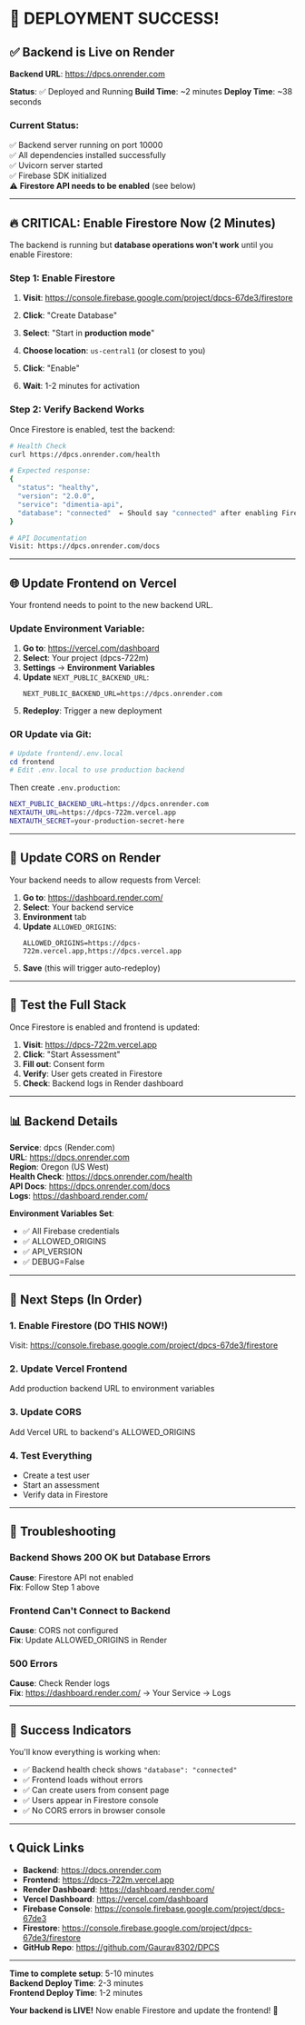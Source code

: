 # 🎉 DEPLOYMENT SUCCESS!

## ✅ Backend is Live on Render

**Backend URL**: https://dpcs.onrender.com

**Status**: ✅ Deployed and Running
**Build Time**: ~2 minutes
**Deploy Time**: ~38 seconds

### Current Status:

✅ Backend server running on port 10000  
✅ All dependencies installed successfully  
✅ Uvicorn server started  
✅ Firebase SDK initialized  
⚠️ **Firestore API needs to be enabled** (see below)

---

## 🔥 CRITICAL: Enable Firestore Now (2 Minutes)

The backend is running but **database operations won't work** until you enable Firestore:

### Step 1: Enable Firestore

1. **Visit**: https://console.firebase.google.com/project/dpcs-67de3/firestore

2. **Click**: "Create Database"

3. **Select**: "Start in **production mode**"

4. **Choose location**: `us-central1` (or closest to you)

5. **Click**: "Enable"

6. **Wait**: 1-2 minutes for activation

### Step 2: Verify Backend Works

Once Firestore is enabled, test the backend:

```bash
# Health Check
curl https://dpcs.onrender.com/health

# Expected response:
{
  "status": "healthy",
  "version": "2.0.0",
  "service": "dimentia-api",
  "database": "connected"  ← Should say "connected" after enabling Firestore
}

# API Documentation
Visit: https://dpcs.onrender.com/docs
```

---

## 🌐 Update Frontend on Vercel

Your frontend needs to point to the new backend URL.

### Update Environment Variable:

1. **Go to**: https://vercel.com/dashboard
2. **Select**: Your project (dpcs-722m)
3. **Settings** → **Environment Variables**
4. **Update** `NEXT_PUBLIC_BACKEND_URL`:
   ```
   NEXT_PUBLIC_BACKEND_URL=https://dpcs.onrender.com
   ```
5. **Redeploy**: Trigger a new deployment

### OR Update via Git:

```powershell
# Update frontend/.env.local
cd frontend
# Edit .env.local to use production backend
```

Then create `.env.production`:

```bash
NEXT_PUBLIC_BACKEND_URL=https://dpcs.onrender.com
NEXTAUTH_URL=https://dpcs-722m.vercel.app
NEXTAUTH_SECRET=your-production-secret-here
```

---

## 🔐 Update CORS on Render

Your backend needs to allow requests from Vercel:

1. **Go to**: https://dashboard.render.com/
2. **Select**: Your backend service
3. **Environment** tab
4. **Update** `ALLOWED_ORIGINS`:
   ```
   ALLOWED_ORIGINS=https://dpcs-722m.vercel.app,https://dpcs.vercel.app
   ```
5. **Save** (this will trigger auto-redeploy)

---

## 🧪 Test the Full Stack

Once Firestore is enabled and frontend is updated:

1. **Visit**: https://dpcs-722m.vercel.app
2. **Click**: "Start Assessment"
3. **Fill out**: Consent form
4. **Verify**: User gets created in Firestore
5. **Check**: Backend logs in Render dashboard

---

## 📊 Backend Details

**Service**: dpcs (Render.com)  
**URL**: https://dpcs.onrender.com  
**Region**: Oregon (US West)  
**Health Check**: https://dpcs.onrender.com/health  
**API Docs**: https://dpcs.onrender.com/docs  
**Logs**: https://dashboard.render.com/

**Environment Variables Set**:
- ✅ All Firebase credentials
- ✅ ALLOWED_ORIGINS
- ✅ API_VERSION
- ✅ DEBUG=False

---

## 🎯 Next Steps (In Order)

### 1. Enable Firestore (DO THIS NOW!)
Visit: https://console.firebase.google.com/project/dpcs-67de3/firestore

### 2. Update Vercel Frontend
Add production backend URL to environment variables

### 3. Update CORS
Add Vercel URL to backend's ALLOWED_ORIGINS

### 4. Test Everything
- Create a test user
- Start an assessment
- Verify data in Firestore

---

## 🐛 Troubleshooting

### Backend Shows 200 OK but Database Errors

**Cause**: Firestore API not enabled  
**Fix**: Follow Step 1 above

### Frontend Can't Connect to Backend

**Cause**: CORS not configured  
**Fix**: Update ALLOWED_ORIGINS in Render

### 500 Errors

**Cause**: Check Render logs  
**Fix**: https://dashboard.render.com/ → Your Service → Logs

---

## 🎉 Success Indicators

You'll know everything is working when:

- ✅ Backend health check shows `"database": "connected"`
- ✅ Frontend loads without errors
- ✅ Can create users from consent page
- ✅ Users appear in Firestore console
- ✅ No CORS errors in browser console

---

## 📞 Quick Links

- **Backend**: https://dpcs.onrender.com
- **Frontend**: https://dpcs-722m.vercel.app
- **Render Dashboard**: https://dashboard.render.com/
- **Vercel Dashboard**: https://vercel.com/dashboard
- **Firebase Console**: https://console.firebase.google.com/project/dpcs-67de3
- **Firestore**: https://console.firebase.google.com/project/dpcs-67de3/firestore
- **GitHub Repo**: https://github.com/Gaurav8302/DPCS

---

**Time to complete setup**: 5-10 minutes  
**Backend Deploy Time**: 2-3 minutes  
**Frontend Deploy Time**: 1-2 minutes

**Your backend is LIVE!** Now enable Firestore and update the frontend! 🚀
